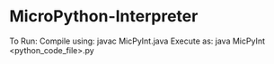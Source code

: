 # MicroPython-Interpreter
To Run:
Compile using: javac MicPyInt.java
Execute as: java MicPyInt <python_code_file>.py
